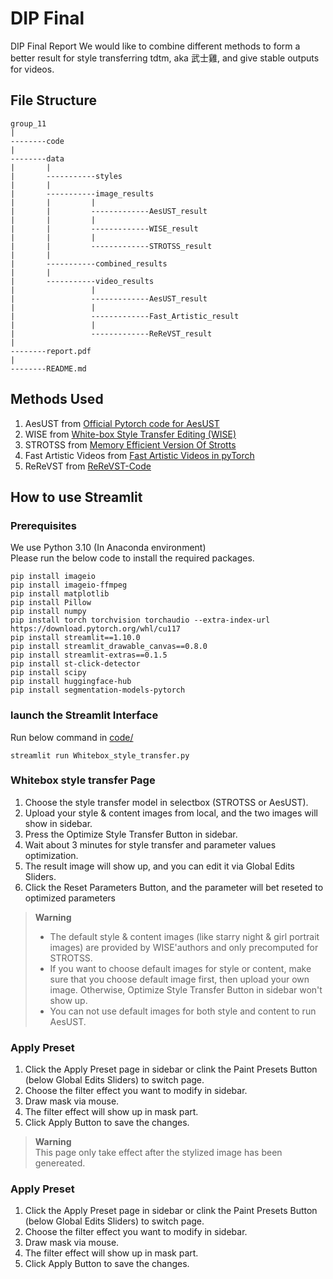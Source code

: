 # DIP Final
DIP Final Report
We would like to combine different methods to form a better result for style transferring tdtm, aka 武士雞, and give stable outputs for videos. 
## File Structure
```
group_11
|
--------code
|
--------data
|       |
|       -----------styles
|       |
|       -----------image_results
|       |         |
|       |         -------------AesUST_result
|       |         |
|       |         -------------WISE_result
|       |         |
|       |         -------------STROTSS_result
|       |
|       -----------combined_results
|       |
|       -----------video_results
|                 |
|                 -------------AesUST_result
|                 |
|                 -------------Fast_Artistic_result
|                 |
|                 -------------ReReVST_result
|
--------report.pdf
|
--------README.md
```
## Methods Used
1. AesUST from [Official Pytorch code for AesUST](https://github.com/EndyWon/AesUST)
2. WISE from [White-box Style Transfer Editing (WISE)](https://github.com/winfried-ripken/wise)
3. STROTSS from [Memory Efficient Version Of Strotts](https://github.com/futscdav/strotss)
4. Fast Artistic Videos from [Fast Artistic Videos in pyTorch](https://github.com/pgalatic/fast-artistic-videos-pytorch)
5. ReReVST from [ReReVST-Code](https://github.com/daooshee/ReReVST-Code?fbclid=IwAR0cMbVQ100brf97DcybltNrZ6bEGjxAg769LZP0rWLnGM6VYfHgRvGWwFM)
## How to use Streamlit
### Prerequisites
We use Python 3.10 (In Anaconda environment)  
Please run the below code to install the required packages.
```
pip install imageio
pip install imageio-ffmpeg
pip install matplotlib
pip install Pillow
pip install numpy
pip install torch torchvision torchaudio --extra-index-url https://download.pytorch.org/whl/cu117
pip install streamlit==1.10.0
pip install streamlit_drawable_canvas==0.8.0
pip install streamlit-extras==0.1.5
pip install st-click-detector
pip install scipy
pip install huggingface-hub
pip install segmentation-models-pytorch
```
### launch the Streamlit Interface
Run below command in [code/](https://github.com/yuan7765/dipfinal/tree/main/code)
```
streamlit run Whitebox_style_transfer.py
```
### Whitebox style transfer Page

1. Choose the style transfer model in selectbox (STROTSS or AesUST).
2. Upload your style & content images from local, and the two images will show in sidebar.
3. Press the Optimize Style Transfer Button in sidebar.
4. Wait about 3 minutes for style transfer and parameter values optimization.
5. The result image will show up, and you can edit it via Global Edits Sliders. 
6. Click the Reset Parameters Button, and the parameter will bet reseted to optimized parameters

> **Warning**  
> - The default style & content images (like starry night & girl portrait images) are provided by WISE'authors and only precomputed for STROTSS.  
> - If you want to choose default images for style or content, make sure that you choose default image first, then upload your own image. Otherwise, Optimize Style Transfer Button in sidebar won't show up.  
> - You can not use default images for both style and content to run AesUST.

### Apply Preset

1. Click the Apply Preset page in sidebar or clink the Paint Presets Button (below Global Edits Sliders) to switch page.
2. Choose the filter effect you want to modify in sidebar.
3. Draw mask via mouse.
4. The filter effect will show up in mask part.
5. Click Apply Button to save the changes.

> **Warning**  
> This page only take effect after the stylized image has been genereated.

### Apply Preset

1. Click the Apply Preset page in sidebar or clink the Paint Presets Button (below Global Edits Sliders) to switch page.
2. Choose the filter effect you want to modify in sidebar.
3. Draw mask via mouse.
4. The filter effect will show up in mask part.
5. Click Apply Button to save the changes.
